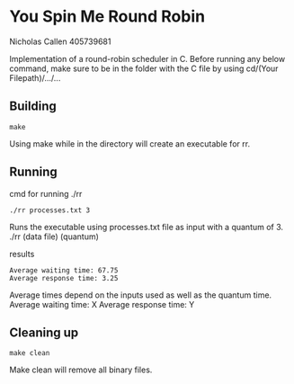 # You Spin Me Round Robin
Nicholas Callen
405739681

Implementation of a round-robin scheduler in C. Before running any below command, make sure to be in the folder with the C file by using cd/(Your Filepath)/.../...

## Building

```shell
make
```
Using make while in the directory will create an executable for rr.

## Running

cmd for running ./rr
```shell
./rr processes.txt 3
```
Runs the executable using processes.txt file as input with a quantum of 3.
./rr (data file) (quantum)

results
```shell
Average waiting time: 67.75
Average response time: 3.25

```
Average times depend on the inputs used as well as the quantum time.
Average waiting time: X
Average response time: Y

## Cleaning up

```shell
make clean
```
Make clean will remove all binary files.
